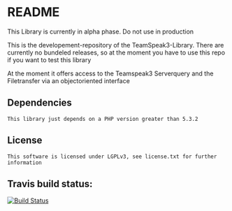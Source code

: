 README
======

This Library is currently in alpha phase. Do not use in production

This is the developement-repository of the TeamSpeak3-Library. 
There are currently no bundeled releases, so at the moment you have to use this repo if you want to test this library

At the moment it offers access to the Teamspeak3 Serverquery and the Filetransfer via an objectoriented interface

Dependencies
------------
    This library just depends on a PHP version greater than 5.3.2

License
-------
    This software is licensed under LGPLv3, see license.txt for further information

Travis build status:
--------------------
[![Build Status](https://secure.travis-ci.org/devMX/TeamSpeak3-Framework.png)](http://travis-ci.org/devMX/TeamSpeak3-Framework)